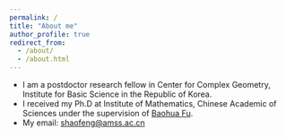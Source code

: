```yaml
---
permalink: /
title: "About me"
author_profile: true
redirect_from: 
  - /about/
  - /about.html
---
```

* I am a postdoctor research fellow in Center for Complex Geometry, Institute for Basic Science in the Republic of Korea. 
* I received my Ph.D at Institute of Mathematics, Chinese Academic of Sciences under the supervision of <a href="http://www.math.ac.cn/people/fbh/">Baohua Fu</a>. 
* My email: shaofeng@amss.ac.cn


<!--A data-driven personal website-->
<!--======-->





<!--For more info-->
<!---------->


